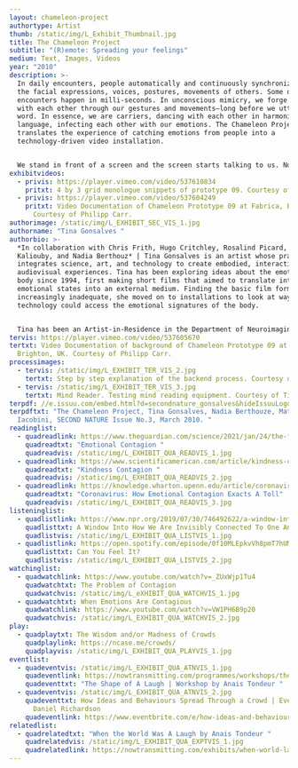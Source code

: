 ```yaml
---
layout: chameleon-project
authortype: Artist
thumb: /static/img/L_Exhibit_Thumbnail.jpg
title: The Chameleon Project
subtitle: "(R)emote: Spreading your feelings"
medium: Text, Images, Videos
year: "2010"
description: >-
  In daily encounters, people automatically and continuously synchronize with
  the facial expressions, voices, postures, movements of others. Some of these
  encounters happen in milli-seconds. In unconscious mimicry, we forge a bond
  with each other through our gestures and movements—long before we utter a
  word. In essence, we are carriers, dancing with each other in harmonized body
  language, infecting each other with our emotions. The Chameleon Project
  translates the experience of catching emotions from people into a
  technology-driven video installation.


  We stand in front of a screen and the screen starts talking to us. Not with words but by showing us videos and images of people in emotional states that are in tandem with ours. Artist Tina Gonsalves, social neuroscientist Chris Frith, emotion neuroscientist Hugo Critchley, affective computer scientists Rosalind Picard and Rana El Kaliouby, as well as Professor in affective computing, Nadia Berthouz, came together to create a system that could read a person’s emotions, and then decide a congruent emotion to reflect back. Drawing on theories of emotional contagion, The Chameleon Project is placed at the intersection of multiple research areas such as empathy, social networks, affecting computing.
exhibitvideos:
  - privis: https://player.vimeo.com/video/537610834
    pritxt: 4 by 3 grid monologue snippets of prototype 09. Courtesy of Tina Gonsalves.
  - privis: https://player.vimeo.com/video/537604249
    pritxt: Video Documentation of Chameleon Prototype 09 at Fabrica, Brighton, UK.
      Courtesy of Philipp Carr.
authorimage: /static/img/L_EXHIBIT_SEC_VIS_1.jpg
authorname: "Tina Gonsalves "
authorbio: >-
  *In collaboration with Chris Frith, Hugo Critchley, Rosalind Picard, Rana El
  Kaliouby, and Nadia Berthouz* | Tina Gonsalves is an artist whose practice
  integrates science, art, and technology to create embodied, interactive
  audiovisual experiences. Tina has been exploring ideas about the emotional
  body since 1994, first making short films that aimed to translate internal
  emotional states into an external medium. Finding the basic film format
  increasingly inadequate, she moved on to installations to look at ways
  technology could access the emotional signatures of the body. 


  Tina has been an Artist-in-Residence in the Department of Neuroimaging at UCL, at the Banff New Media Institute in Canada, the Centre for Contemporary Art in Prague, and many more. Some of the grants she has received include the Arts Queensland Major Grant, the Arts Council England Grant, and the Wellcome Trust Large Art Award.
tervis: https://player.vimeo.com/video/537605670
tertxt: Video Documentation of background of Chameleon Prototype 09 at Fabrica,
  Brighton, UK. Courtesy of Philipp Carr.
processimages:
  - tervis: /static/img/L_EXHIBIT_TER_VIS_2.jpg
    tertxt: Step by step explanation of the backend process. Courtesy of Philipp Carr.
  - tervis: /static/img/L_EXHIBIT_TER_VIS_3.jpg
    tertxt: Mind Reader. Testing mind reading equipment. Courtesy of Tina Gonsalves.
terpdf: //e.issuu.com/embed.html?d=secondnature_gonsalves&hideIssuuLogo=true&u=sciencegallerybengaluru
terpdftxt: "The Chameleon Project, Tina Gonsalves, Nadia Berthouze, Matt
  Iacobini, SECOND NATURE Issue No.3, March 2010. "
readinglist:
  - quadreadlink: https://www.theguardian.com/science/2021/jan/24/the-five-emotional-contagion
    quadreadtxt: "Emotional Contagion "
    quadreadvis: /static/img/L_EXHIBIT_QUA_READVIS_1.jpg
  - quadreadlink: https://www.scientificamerican.com/article/kindness-contagion/
    quadreadtxt: "Kindness Contagion "
    quadreadvis: /static/img/L_EXHIBIT_QUA_READVIS_2.jpg
  - quadreadlink: https://knowledge.wharton.upenn.edu/article/coronavirus-how-emotional-contagion-exacts-a-toll/
    quadreadtxt: "Coronavirus: How Emotional Contagion Exacts A Toll"
    quadreadvis: /static/img/L_EXHIBIT_QUA_READVIS_3.jpg
listeninglist:
  - quadlistlink: https://www.npr.org/2019/07/30/746492622/a-window-into-how-we-are-invisibly-connected-to-one-another
    quadlisttxt: A Window Into How We Are Invisibly Connected To One Another
    quadlistvis: /static/img/L_EXHIBIT_QUA_LISTVIS_1.jpg
  - quadlistlink: https://open.spotify.com/episode/0f10MLEpkvVh8pmT7hUMQi
    quadlisttxt: Can You Feel It?
    quadlistvis: /static/img/L_EXHIBIT_QUA_LISTVIS_2.jpg
watchinglist:
  - quadwatchlink: https://www.youtube.com/watch?v=_ZUxWjp1Tu4
    quadwatchtxt: The Problem of Contagion
    quadwatchvis: /static/img/L_eXHIBIT_QUA_WATCHVIS_1.jpg
  - quadwatchtxt: When Emotions Are Contagious
    quadwatchlink: https://www.youtube.com/watch?v=VW1PH6B9p20
    quadwatchvis: /static/img/L_EXHIBIT_QUA_WATCHVIS_2.jpg
play:
  - quadplaytxt: The Wisdom and/or Madness of Crowds
    quadplaylink: https://ncase.me/crowds/
    quadplayvis: /static/img/L_EXHIBIT_QUA_PLAYVIS_1.jpg
eventlist:
  - quadeventvis: /static/img/L_EXHIBIT_QUA_ATNVIS_1.jpg
    quadeventlink: https://nowtransmitting.com/programmes/workshops/the-shape-of-a-laugh/
    quadeventtxt: "The Shape of A Laugh | Workshop by Anais Tondeur "
  - quadeventvis: /static/img/L_EXHIBIT_QUA_ATNVIS_2.jpg
    quadeventtxt: How Ideas and Behaviours Spread Through a Crowd | Event by Prof.
      Daniel Richardson
    quadeventlink: https://www.eventbrite.com/e/how-ideas-and-behaviours-spread-through-a-crowd-event-registration-145820000547
relatedlist:
  - quadrelatedtxt: "When the World Was A Laugh by Anais Tondeur "
    quadrelatedvis: /static/img/L_EXHIBIT_QUA_EXPTVIS_1.jpg
    quadrelatedlink: https://nowtransmitting.com/exhibits/when-world-laugh/
---
```

